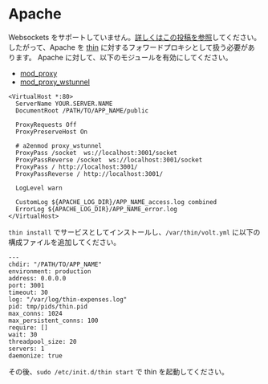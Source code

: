 # Apache

Websockets をサポートしていません。[詳しくはこの投稿を参照](https://github.com/phusion/passenger/issues/1202)してください。
したがって、Apache を [thin](http://code.macournoyer.com/thin/) に対するフォワードプロキシとして扱う必要があります。
Apache に対して、以下のモジュールを有効にしてください。
- [mod_proxy](http://httpd.apache.org/docs/2.4/mod/mod_proxy.html)
- [mod_proxy_wstunnel](http://httpd.apache.org/docs/2.4/mod/mod_proxy_wstunnel.html)

```
<VirtualHost *:80>
  ServerName YOUR.SERVER.NAME
  DocumentRoot /PATH/TO/APP_NAME/public

  ProxyRequests Off
  ProxyPreserveHost On

  # a2enmod proxy_wstunnel
  ProxyPass /socket  ws://localhost:3001/socket
  ProxyPassReverse /socket  ws://localhost:3001/socket
  ProxyPass / http://localhost:3001/
  ProxyPassReverse / http://localhost:3001/

  LogLevel warn

  CustomLog ${APACHE_LOG_DIR}/APP_NAME_access.log combined
  ErrorLog ${APACHE_LOG_DIR}/APP_NAME_error.log
</VirtualHost>
```

`thin install` でサービスとしてインストールし、`/var/thin/volt.yml` に以下の構成ファイルを追加してください。

```
---
chdir: "/PATH/TO/APP_NAME"
environment: production
address: 0.0.0.0
port: 3001
timeout: 30
log: "/var/log/thin-expenses.log"
pid: tmp/pids/thin.pid
max_conns: 1024
max_persistent_conns: 100
require: []
wait: 30
threadpool_size: 20
servers: 1
daemonize: true
```

その後、`sudo /etc/init.d/thin start` で thin を起動してください。
